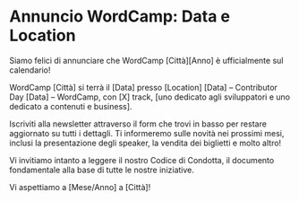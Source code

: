# Annuncio WordCamp: Data e Location

Siamo felici di annunciare che WordCamp [Città][Anno] è ufficialmente sul calendario!

WordCamp [Città] si terrà il [Data] presso [Location]
[Data] – Contributor Day
[Data] – WordCamp, con [X] track, [uno dedicato agli sviluppatori e uno dedicato a contenuti e business].

Iscriviti alla newsletter attraverso il form che trovi in basso per restare aggiornato su tutti i dettagli. Ti informeremo sulle novità nei prossimi mesi, inclusi la presentazione degli speaker, la vendita dei biglietti e molto altro!

Vi invitiamo intanto a leggere il nostro Codice di Condotta, il documento fondamentale alla base di tutte le nostre iniziative.

Vi aspettiamo a [Mese/Anno] a [Città]!
